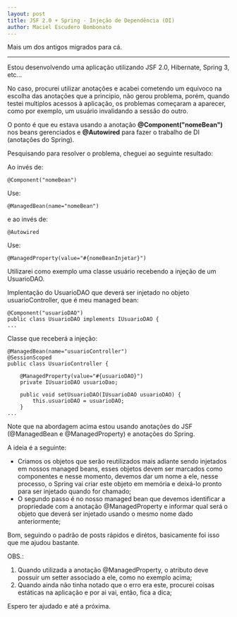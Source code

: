 ```yaml
---
layout: post
title: JSF 2.0 + Spring - Injeção de Dependência (DI)
author: Maciel Escudero Bombonato
---
```


Mais um dos antigos migrados para cá.

--------

Estou desenvolvendo uma aplicação utilizando JSF 2.0, Hibernate, Spring 3, etc...

No caso, procurei utilizar anotações e acabei cometendo um equívoco na escolha das anotações que a principio, não gerou problema, porém, quando testei multiplos acessos à aplicação, os problemas começaram a aparecer, como por exemplo, um usuário invalidando a sessão do outro.

O ponto é que eu estava usando a anotação **@Component("nomeBean")** nos beans gerenciados e **@Autowired** para fazer o trabalho de DI (anotações do Spring).

Pesquisando para resolver o problema, cheguei ao seguinte resultado:

Ao invés de:

	@Component("nomeBean")


Use:

	@ManagedBean(name="nomeBean")

e ao invés de:

	@Autowired

Use:

	@ManagedProperty(value="#{nomeBeanInjetar}")


Utilizarei como exemplo uma classe usuário recebendo a injeção de um UsuarioDAO.

Implentação do UsuarioDAO que deverá ser injetado no objeto usuarioController, que é meu managed bean:

	@Component("usuarioDAO")
	public class UsuarioDAO implements IUsuarioDAO {
	...

Classe que receberá a injeção:

	@ManagedBean(name="usuarioController")
	@SessionScoped
	public class UsuarioController {

		@ManagedProperty(value="#{usuarioDAO}")
		private IUsuarioDAO usuarioDao;

		public void setUsuarioDAO(IUsuarioDAO usuarioDAO) {
			this.usuarioDAO = usuarioDAO;
		}
	...


Note que na abordagem acima estou usando anotações do JSF (@ManagedBean e @ManagedProperty) e anotações do Spring.

A ideia é a seguinte:

- Criamos os objetos que serão reutilizados mais adiante sendo injetados em nossos managed beans, esses objetos devem ser marcados como componentes e nesse momento, devemos dar um nome a ele, nesse processo, o Spring vai criar este objeto em memória e deixá-lo pronto para ser injetado quando for chamado;
- O segundo passo é no nosso managed bean que devemos identificar a propriedade com a anotação @ManagedProperty e informar qual será o objeto que deverá ser injetado usando o mesmo nome dado anteriormente;

Bom, seguindo o padrão de posts rápidos e dirétos, basicamente foi isso que me ajudou bastante.

OBS.:

1. Quando utilizada a anotação @ManagedProperty, o atributo deve possuir um setter associado a ele, como no exemplo acima;
2. Quando ainda não tinha notado que o erro era este, procurei coisas estáticas na aplicação e por ai vai, então, fica a dica;

Espero ter ajudado e até a próxima.
